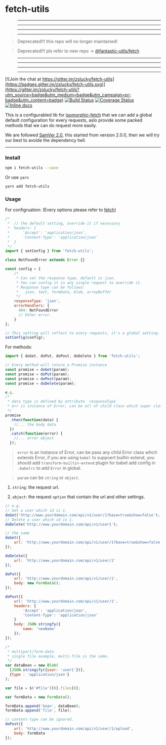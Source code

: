 # fetch-utils
> ************************************************************************************************************

> ************************************************************************************************************

> ************************************************************************************************************

> ************************************************************************************************************

> Deprecated!!! this repo will no longer maintained!

> Deprecated!!! pls refer to new repo -> [@fantastic-utils/fetch](https://github.com/fantastic-utils/fetch)

> ************************************************************************************************************

> ************************************************************************************************************

> ************************************************************************************************************

> ************************************************************************************************************



[![Join the chat at https://gitter.im/zslucky/fetch-utils](https://badges.gitter.im/zslucky/fetch-utils.svg)](https://gitter.im/zslucky/fetch-utils?utm_source=badge&utm_medium=badge&utm_campaign=pr-badge&utm_content=badge)
[![Build Status](https://travis-ci.org/zslucky/fetch-utils.svg?branch=master)](https://travis-ci.org/zslucky/fetch-utils)
[![Coverage Status](https://coveralls.io/repos/github/zslucky/fetch-utils/badge.svg?branch=master)](https://coveralls.io/github/zslucky/fetch-utils?branch=master)
[![Inline docs](http://inch-ci.org/github/zslucky/fetch-utils.svg?branch=master)](http://inch-ci.org/github/zslucky/fetch-utils)

This is a configurabled lib for [isomorphic-fetch](https://github.com/matthew-andrews/isomorphic-fetch) that we can add a global default configuration for every requests, aslo provide some packed methods that we can do request more easily.

We are followed [SamVer 2.0](http://semver.org/), this started from version 2.0.0, then we will try our best to avoide the dependency hell.

---
### Install
```sh
npm i fetch-utils --save
```
Or use `yarn`
```sh
yarn add fetch-utils
```

### Usage
For configruation: (Every options please refer to [fetch](https://github.com/github/fetch))
```javascript
/*
 *  // the default setting, override it if necessary
 *  headers: {
 *      'Accept': 'application/json',
 *      'Content-Type': 'application/json'
 *  }
 */
import { setConfig } from 'fetch-utils';

class NotFoundError extends Error {}

const config = {
    /*
     * Can set the response type, default is json.
     * You can config it in any single request to override it.
     * Response type can be follows:
     *   json, text, formData, blob, arrayBuffer
     */
    responseType: 'json',
    errorHandlers: {
      404: NotFoundError
      // Other error.
    }
};

// This setting will reflect to every requests, it's a global setting.
setConfig(config);
```

For methods:
```javascript
import { doGet, doPut, doPost, doDelete } from 'fetch-utils';

// Every method will reture a Promise instance
const promise = doGet(param);
const promise = doPut(param);
const promise = doPost(param);
const promise = doDelete(param);

e.g.
/*
 * data type is defined by attribute `responseType`
 * err is instance of Error, can be all of child class which super class is Error
 */
promise
  .then(function(data) {
    //... the body data
  })
  .catch(function(error) {
    //... error object
  });
```

> `error` is an instance of Error, can be pass any child Error class which extends Error, if you are using `babel` to suppoert builtin extend, you should add `transform-builtin-extend` plugin for babel add config in `.babelrc` to add `Error` in global.

> `param` can be `string` or `object`.

1. `string`: the request url.

2. `object`: the request `option` that contain the url and other settings.

```javascript
// e.g.
// Get a user which id is 1.
doGet('http://www.yourdomain.com/api/v1/user/1?base=true&show=false');
// Delete a user which id is 1.
doDelete('http://www.yourdomain.com/api/v1/user1');

// the same
doGet({
    url: 'http://www.yourdomain.com/api/v1/user/1?base=true&show=false'
});

doDelete({
    url: 'http://www.yourdomain.com/api/v1/user/1'
});

doPut({
    url: 'http://www.yourdomain.com/api/v1/user/1',
    body: new FormData();
});

doPost({
    url: 'http://www.yourdomain.com/api/v1/user/1',
    headers: {
        'Accept': 'application/json',
        'Content-Type': 'application/json'
    }
    body: JSON.stringfy({
        name: 'newName'
    });
});

/*
 * multipart/form-data
 * single file example, multi-file is the same.
 */
var dataBean = new Blob(
  [JSON.stringify({user: 'user1'})],
  {type : 'application/json'}
);

var file = $('#file')[0].files[0];

var formData = new FormData();

formData.append('bean', dataBean);
formData.append('file', file);

// content-type can be ignored.
doPost({
    url: 'http://www.yourdomain.com/api/v1/user/1/upload',
    body: formData
});
```
